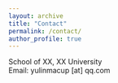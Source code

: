 ```yaml
---
layout: archive
title: "Contact"
permalink: /contact/
author_profile: true
---
```

School of XX, XX University<br>
Email: yulinmacup [at] qq.com 
